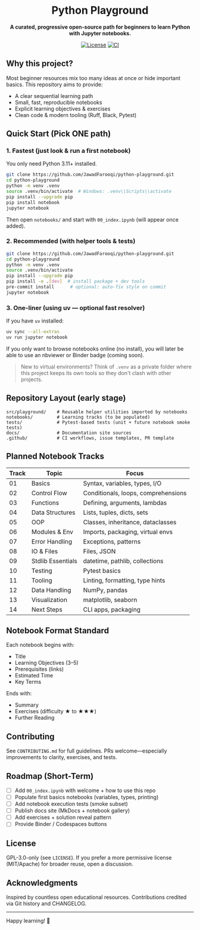 <div align="center">
	<h1>Python Playground</h1>
	<p><strong>A curated, progressive open-source path for beginners to learn Python with Jupyter notebooks.</strong></p>
	<p>
		<a href="LICENSE"><img alt="License" src="https://img.shields.io/badge/License-GPLv3-blue.svg"></a>
		<a href=".github/workflows/ci.yml"><img alt="CI" src="https://github.com/JawadFarooqi/python-playground/actions/workflows/ci.yml/badge.svg"></a>
	</p>
</div>

## Why this project?

Most beginner resources mix too many ideas at once or hide important basics. This repository aims to provide:

- A clear sequential learning path
- Small, fast, reproducible notebooks
- Explicit learning objectives & exercises
- Clean code & modern tooling (Ruff, Black, Pytest)

## Quick Start (Pick ONE path)

### 1. Fastest (just look & run a first notebook)
You only need Python 3.11+ installed.
```bash
git clone https://github.com/JawadFarooqi/python-playground.git
cd python-playground
python -m venv .venv
source .venv/bin/activate  # Windows: .venv\\Scripts\\activate
pip install --upgrade pip
pip install notebook
jupyter notebook
```
Then open `notebooks/` and start with `00_index.ipynb` (will appear once added).

### 2. Recommended (with helper tools & tests)
```bash
git clone https://github.com/JawadFarooqi/python-playground.git
cd python-playground
python -m venv .venv
source .venv/bin/activate
pip install --upgrade pip
pip install -e .[dev]  # install package + dev tools
pre-commit install      # optional: auto-fix style on commit
jupyter notebook
```

### 3. One-liner (using uv — optional fast resolver)
If you have `uv` installed:
```bash
uv sync --all-extras
uv run jupyter notebook
```

If you only want to browse notebooks online (no install), you will later be able to use an nbviewer or Binder badge (coming soon).

> New to virtual environments? Think of `.venv` as a private folder where this project keeps its own tools so they don't clash with other projects.

## Repository Layout (early stage)

```
src/playground/    # Reusable helper utilities imported by notebooks
notebooks/         # Learning tracks (to be populated)
tests/             # Pytest-based tests (unit + future notebook smoke tests)
docs/              # Documentation site sources
.github/           # CI workflows, issue templates, PR template
```

## Planned Notebook Tracks

| Track | Topic             | Focus                               |
| ----- | ----------------- | ----------------------------------- |
| 01    | Basics            | Syntax, variables, types, I/O       |
| 02    | Control Flow      | Conditionals, loops, comprehensions |
| 03    | Functions         | Defining, arguments, lambdas        |
| 04    | Data Structures   | Lists, tuples, dicts, sets          |
| 05    | OOP               | Classes, inheritance, dataclasses   |
| 06    | Modules & Env     | Imports, packaging, virtual envs    |
| 07    | Error Handling    | Exceptions, patterns                |
| 08    | IO & Files        | Files, JSON                         |
| 09    | Stdlib Essentials | datetime, pathlib, collections      |
| 10    | Testing           | Pytest basics                       |
| 11    | Tooling           | Linting, formatting, type hints     |
| 12    | Data Handling     | NumPy, pandas                       |
| 13    | Visualization     | matplotlib, seaborn                 |
| 14    | Next Steps        | CLI apps, packaging                 |

## Notebook Format Standard

Each notebook begins with:

- Title
- Learning Objectives (3–5)
- Prerequisites (links)
- Estimated Time
- Key Terms

Ends with:

- Summary
- Exercises (difficulty ★ to ★★★)
- Further Reading

## Contributing

See `CONTRIBUTING.md` for full guidelines. PRs welcome—especially improvements to clarity, exercises, and tests.

## Roadmap (Short-Term)

- [ ] Add `00_index.ipynb` with welcome + how to use this repo
- [ ] Populate first basics notebooks (variables, types, printing)
- [ ] Add notebook execution tests (smoke subset)
- [ ] Publish docs site (MkDocs + notebook gallery)
- [ ] Add exercises + solution reveal pattern
- [ ] Provide Binder / Codespaces buttons

## License

GPL-3.0-only (see `LICENSE`). If you prefer a more permissive license (MIT/Apache) for broader reuse, open a discussion.

## Acknowledgments

Inspired by countless open educational resources. Contributions credited via Git history and CHANGELOG.

---

Happy learning! 🚀
